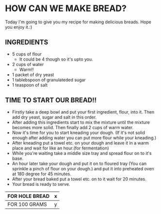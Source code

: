 # HOW CAN WE MAKE BREAD?
Today I'm going to give you my recipe for making delicious breads. Hope you enjoy it.:)
## INGREDIENTS
* 5 cups of flour
   * It could be 4 though so it's upto you.
* 2 cups of water
   * Warm!!
* 1 packet of dry yeast 
* 1 tablebspoon of granulateded sugar
* 1 teaspoon of salt
## TIME TO START OUR BREAD!!
* Firstly take a deep bowl and put your first ingredient, flour, into it. Then add dry yeast, sugar and salt in this order.
* After adding this ingredients start to mix the mixture until the mixture becomes more solid. Then finally add 2 cups of warm water.
* Now it's time for you to start kneading your dough. (If it's not solid enough after adding water you can put more flour while your kneading.)
* After kneading put a towel etc. on your dough and leave it in a warm place and wait for like an hour.(for fermentation)
* While you're waiting take a middle size tray and spread flour on to it's base.
* An hour later take your dough and put it on to floured tray (You can sprinkle a pinch of flour on your dough.) and put it into preheated oven at 180 degree for 45 minutes.
* After your bread baked put a towel etc. on to it wait for 20 minutes.
* Your bread is ready to serve.

FOR HOLE BREAD | x
-------------- | ------
FOR 100 GRAMS  | y







